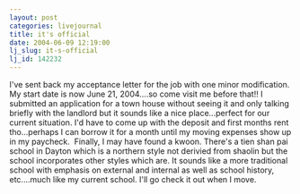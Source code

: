 ```yaml
---
layout: post
categories: livejournal
title: it's official
date: 2004-06-09 12:19:00
lj_slug: it-s-official
lj_id: 142232
---
```

I've sent back my acceptance letter for the job with one minor modification. My start date is now June 21, 2004....so come visit me before that!! I submitted an application for a town house without seeing it and only talking briefly with the landlord but it sounds like a nice place...perfect for our current situation. I'd have to come up with the deposit and first months rent tho...perhaps I can borrow it for a month until my moving expenses show up in my paycheck.  Finally, I may have found a kwoon. There's a tien shan pai school in Dayton which is a northern style not derivied from shaolin but the school incorporates other styles which are. It sounds like a more traditional school with emphasis on external and internal as well as school history, etc....much like my current school. I'll go check it out when I move.
